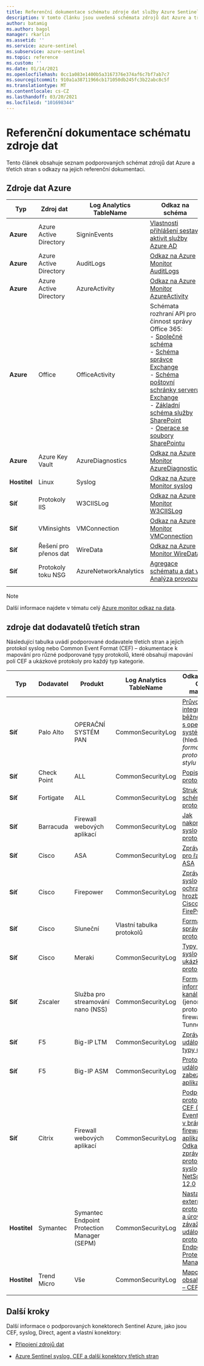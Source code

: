 ```yaml
---
title: Referenční dokumentace schématu zdroje dat služby Azure Sentinel
description: V tomto článku jsou uvedená schémata zdrojů dat Azure a třetích stran podporovaná službou Azure Sentinel s odkazy na jejich referenční dokumentaci.
author: batamig
ms.author: bagol
manager: rkarlin
ms.assetid: ''
ms.service: azure-sentinel
ms.subservice: azure-sentinel
ms.topic: reference
ms.custom: ''
ms.date: 01/14/2021
ms.openlocfilehash: 0cc1a083e1400b5a3167376e374af6c7bf7ab7c7
ms.sourcegitcommit: 910a1a38711966cb171050db245fc3b22abc8c5f
ms.translationtype: MT
ms.contentlocale: cs-CZ
ms.lasthandoff: 03/20/2021
ms.locfileid: "101698344"
---
```

# <a name="data-source-schema-reference"></a>Referenční dokumentace schématu zdroje dat

Tento článek obsahuje seznam podporovaných schémat zdrojů dat Azure a třetích stran s odkazy na jejich referenční dokumentaci.

## <a name="azure-data-sources"></a>Zdroje dat Azure

| Typ                             | Zdroj dat             | Log Analytics TableName | Odkaz na schéma |
| -------------------------------- | ---------------------- | ---------------------- | ---------------- |
| **Azure**                            | Azure Active Directory | SigninEvents           | [Vlastnosti přihlášení sestav aktivit služby Azure AD](/graph/api/resources/signin#properties) |
| **Azure**                            | Azure Active Directory | AuditLogs              | [Odkaz na Azure Monitor AuditLogs](/azure/azure-monitor/reference/tables/auditlogs) |
| **Azure**                            | Azure Active Directory | AzureActivity          | [Odkaz na Azure Monitor AzureActivity](/azure/azure-monitor/reference/tables/azureactivity) |
| **Azure**                            | Office                 | OfficeActivity         | Schémata rozhraní API pro činnost správy Office 365: <br>- [Společné schéma ](/office/office-365-management-api/office-365-management-activity-api-schema#common-schema)   <br>- [Schéma správce Exchange ](/office/office-365-management-api/office-365-management-activity-api-schema#exchange-admin-schema) <br>- [Schéma poštovní schránky serveru Exchange](/office/office-365-management-api/office-365-management-activity-api-schema#exchange-mailbox-schema)  <br>- [Základní schéma služby SharePoint](/office/office-365-management-api/office-365-management-activity-api-schema#sharepoint-base-schema)   <br>- [Operace se soubory SharePointu](/office/office-365-management-api/office-365-management-activity-api-schema#sharepoint-file-operations) |
| **Azure**                            | Azure Key Vault         | AzureDiagnostics       | [Odkaz na Azure Monitor AzureDiagnostics](/azure/azure-monitor/reference/tables/azurediagnostics) |
| **Hostitel**                             | Linux                  | Syslog                 | [Odkaz na Azure Monitor syslog](/azure/azure-monitor/reference/tables/syslog) |
| **Síť**                          | Protokoly IIS               | W3CIISLog              | [Odkaz na Azure Monitor W3CIISLog](/azure/azure-monitor/reference/tables/w3ciislog) |
| **Síť**                          | VMinsights             | VMConnection           | [Odkaz na Azure Monitor VMConnection](/azure/azure-monitor/reference/tables/vmconnection) |
| **Síť**                          | Řešení pro přenos dat     | WireData               | [Odkaz na Azure Monitor WireData](/azure/azure-monitor/reference/tables/wiredata) |
| **Síť**                          | Protokoly toku NSG          | AzureNetworkAnalytics  | [Agregace schématu a dat v Analýza provozu](../network-watcher/traffic-analytics-schema.md) |
| | | | |

> [!NOTE]
> Další informace najdete v tématu celý [Azure monitor odkaz na data](/azure/azure-monitor/reference/).
>
## <a name="3rd-party-vendor-data-sources"></a>zdroje dat dodavatelů třetích stran

Následující tabulka uvádí podporované dodavatele třetích stran a jejich protokol syslog nebo Common Event Format (CEF) – dokumentace k mapování pro různé podporované typy protokolů, které obsahují mapování polí CEF a ukázkové protokoly pro každý typ kategorie.

| Typ |    Dodavatel |    Produkt | Log Analytics TableName | Odkaz na pole CEF – mapování  |
| ----- | ----- | ----- | ----- |----- |
| **Síť** | Palo Alto   | OPERAČNÍ SYSTÉM PAN    | CommonSecurityLog |   [Průvodce integrací běžné události s operačním systémem 9,0](https://docs.paloaltonetworks.com/content/dam/techdocs/en_US/pdf/cef/pan-os-90-cef-configuration-guide.pdf) (hledání *formátů protokolu ve stylu CEF*) |
| **Síť** | Check Point  |ALL   | CommonSecurityLog | [Popis polí protokolu](https://supportcenter.checkpoint.com/supportcenter/portal?eventSubmit_doGoviewsolutiondetails=&solutionid=sk109795)       |
| **Síť** | Fortigate   | ALL   | CommonSecurityLog | [Struktura schématu protokolu](https://docs.fortinet.com/document/fortigate/6.2.3/fortios-log-message-reference/738142/log-schema-structure)         |
| **Síť** | Barracuda | Firewall webových aplikací |  CommonSecurityLog   | [Jak nakonfigurovat syslog a další protokoly](https://campus.barracuda.com/product/webapplicationfirewall/doc/4259935/how-to-configure-syslog-and-other-logs/)  |
| **Síť** | Cisco | ASA | CommonSecurityLog | [Zprávy syslog pro řady Cisco ASA](https://www.cisco.com/c/en/us/td/docs/security/asa/syslog/b_syslog/about.html)    |
| **Síť** | Cisco | Firepower   | CommonSecurityLog | [Zprávy syslogu pro ochranu před hrozbami Cisco FirePOWER](https://www.cisco.com/c/en/us/td/docs/security/firepower/Syslogs/b_fptd_syslog_guide.pdf)    |
| **Síť** | Cisco   | Sluneční  | Vlastní tabulka protokolů  | [Formáty a správa verzí protokolů](https://docs.umbrella.com/deployment-umbrella/docs/log-formats-and-versioning)   |
| **Síť**   | Cisco | Meraki    | CommonSecurityLog |   [Typy událostí syslog a ukázky protokolů](https://documentation.meraki.com/zGeneral_Administration/Monitoring_and_Reporting/Syslog_Event_Types_and_Log_Samples)    |
| **Síť**   | Zscaler | Služba pro streamování nano (NSS)|   CommonSecurityLog | [Formátování informačních kanálů NSS](https://help.zscaler.com/zia/documentation-knowledgebase/analytics/nss/nss-feeds/formatting-nss-feeds) (jenom protokoly web, firewall, DNS a Tunnel) |
| **Síť**   |F5 | Big-IP LTM|    CommonSecurityLog|  [Zprávy o událostech a typy útoků](https://techdocs.f5.com/kb/en-us/products/big-ip_ltm/manuals/product/bigip-external-monitoring-implementations-13-0-0/15.html)  |
| **Síť** | F5  | Big-IP ASM|    CommonSecurityLog|  [Protokolování událostí zabezpečení aplikace](https://techdocs.f5.com/kb/en-us/products/big-ip_asm/manuals/product/asm-implementations-13-1-0/14.html)                                                           |
| **Síť** | Citrix  |Firewall webových aplikací   | CommonSecurityLog|    [Podpora protokolování CEF (Common Event Format) v bráně firewall pro aplikace](https://support.citrix.com/article/CTX136146) <br>  [Odkaz na zprávu protokolu syslog pro NetScaler 12,0](https://developer-docs.citrix.com/projects/netscaler-syslog-message-reference/en/12.0/)   |
|**Hostitel** |Symantec | Symantec Endpoint Protection Manager (SEPM) | CommonSecurityLog|[Nastavení externího protokolování a úrovně závažnosti událostí protokolu pro Endpoint Protection Manager](https://support.symantec.com/us/en/article.tech171741.html)|
|**Hostitel** |Trend Micro |Vše |CommonSecurityLog | [Mapování obsahu syslog – CEF](https://docs.trendmicro.com/en-us/enterprise/control-manager-70/appendices/syslog-mapping-cef.aspx) |
| | | | | |

## <a name="next-steps"></a>Další kroky

Další informace o podporovaných konektorech Sentinel Azure, jako jsou CEF, syslog, Direct, agent a vlastní konektory:

- [Připojení zdrojů dat](connect-data-sources.md)

- [Azure Sentinel syslog, CEF a další konektory třetích stran](https://techcommunity.microsoft.com/t5/azure-sentinel/azure-sentinel-syslog-cef-and-other-3rd-party-connectors-grand/ba-p/803891)